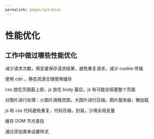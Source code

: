 ```yaml
---
permalink: pages/optimize
---
```


# 性能优化

## 工作中做过哪些性能优化

减少请求次数，用变量保存请求结果，避免重复请求，减少 cookie 传输

使用 cdn ，静态资源合理使用缓存

css 放在页面最上部，js 放在 body 最后，js 有可能会阻塞整个页面

对图片进行处理：小图片用精灵图，大图片进行压缩，图片服务器，懒加载

js 和 css 代码避免重复，代码压缩，封装，少用全局变量

缓存 DOM 节点查找

通过添加类来设置样式

##
